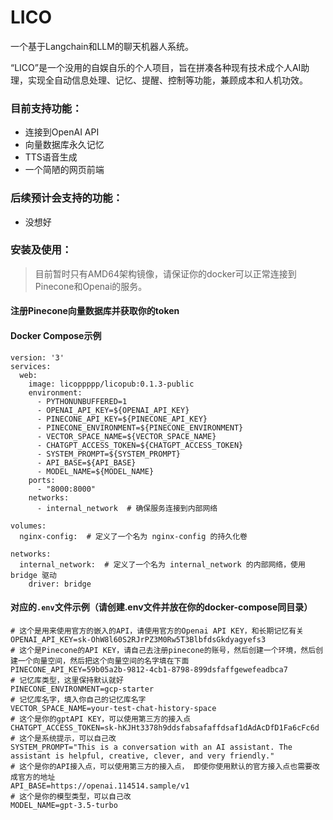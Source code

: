 # LICO

一个基于Langchain和LLM的聊天机器人系统。


“LICO”是一个没用的自娱自乐的个人项目，旨在拼凑各种现有技术成个人AI助理，实现全自动信息处理、记忆、提醒、控制等功能，兼顾成本和人机功效。

### 目前支持功能：
- 连接到OpenAI API
- 向量数据库永久记忆
- TTS语音生成
- 一个简陋的网页前端

### 后续预计会支持的功能：
- 没想好


### 安装及使用：

> 目前暂时只有AMD64架构镜像，请保证你的docker可以正常连接到Pinecone和Openai的服务。

#### 注册Pinecone向量数据库并获取你的token



#### Docker Compose示例
```
version: '3'
services:
  web:
    image: licoppppp/licopub:0.1.3-public
    environment:
      - PYTHONUNBUFFERED=1
      - OPENAI_API_KEY=${OPENAI_API_KEY}
      - PINECONE_API_KEY=${PINECONE_API_KEY}
      - PINECONE_ENVIRONMENT=${PINECONE_ENVIRONMENT}
      - VECTOR_SPACE_NAME=${VECTOR_SPACE_NAME}
      - CHATGPT_ACCESS_TOKEN=${CHATGPT_ACCESS_TOKEN}
      - SYSTEM_PROMPT=${SYSTEM_PROMPT}
      - API_BASE=${API_BASE}
      - MODEL_NAME=${MODEL_NAME}
    ports:
      - "8000:8000"
    networks:
      - internal_network  # 确保服务连接到内部网络

volumes:
  nginx-config:  # 定义了一个名为 nginx-config 的持久化卷

networks:
  internal_network:  # 定义了一个名为 internal_network 的内部网络，使用 bridge 驱动
    driver: bridge

```

#### 对应的`.env`文件示例（请创建.env文件并放在你的docker-compose同目录）
```
# 这个是用来使用官方的嵌入的API，请使用官方的Openai API KEY，和长期记忆有关
OPENAI_API_KEY=sk-OhW8l60S2RJrPZ3M0Rw5T3BlbfdsGkdyagyefs3
# 这个是Pinecone的API KEY，请自己去注册pinecone的账号，然后创建一个环境，然后创建一个向量空间，然后把这个向量空间的名字填在下面
PINECONE_API_KEY=59b05a2b-9812-4cb1-8798-899dsfaffgewefeadbca7
# 记忆库类型，这里保持默认就好
PINECONE_ENVIRONMENT=gcp-starter
# 记忆库名字，填入你自己的记忆库名字
VECTOR_SPACE_NAME=your-test-chat-history-space
# 这个是你的gptAPI KEY，可以使用第三方的接入点
CHATGPT_ACCESS_TOKEN=sk-hKJHt3378h9ddsfabsafaffdsaf1dAdAcDfD1Fa6cFc6d
# 这个是系统提示，可以自己改
SYSTEM_PROMPT="This is a conversation with an AI assistant. The assistant is helpful, creative, clever, and very friendly."
# 这个是你的API接入点，可以使用第三方的接入点， 即使你使用默认的官方接入点也需要改成官方的地址
API_BASE=https://openai.114514.sample/v1
# 这个是你的模型类型，可以自己改
MODEL_NAME=gpt-3.5-turbo
```
